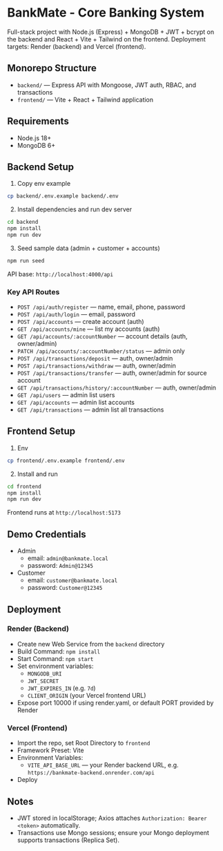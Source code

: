 # BankMate - Core Banking System

Full-stack project with Node.js (Express) + MongoDB + JWT + bcrypt on the backend and React + Vite + Tailwind on the frontend. Deployment targets: Render (backend) and Vercel (frontend).

## Monorepo Structure

- `backend/` — Express API with Mongoose, JWT auth, RBAC, and transactions
- `frontend/` — Vite + React + Tailwind application

## Requirements

- Node.js 18+
- MongoDB 6+

## Backend Setup

1. Copy env example

```bash
cp backend/.env.example backend/.env
```

2. Install dependencies and run dev server

```bash
cd backend
npm install
npm run dev
```

3. Seed sample data (admin + customer + accounts)

```bash
npm run seed
```

API base: `http://localhost:4000/api`

### Key API Routes

- `POST /api/auth/register` — name, email, phone, password
- `POST /api/auth/login` — email, password
- `POST /api/accounts` — create account (auth)
- `GET /api/accounts/mine` — list my accounts (auth)
- `GET /api/accounts/:accountNumber` — account details (auth, owner/admin)
- `PATCH /api/accounts/:accountNumber/status` — admin only
- `POST /api/transactions/deposit` — auth, owner/admin
- `POST /api/transactions/withdraw` — auth, owner/admin
- `POST /api/transactions/transfer` — auth, owner/admin for source account
- `GET /api/transactions/history/:accountNumber` — auth, owner/admin
- `GET /api/users` — admin list users
- `GET /api/accounts` — admin list accounts
- `GET /api/transactions` — admin list all transactions

## Frontend Setup

1. Env

```bash
cp frontend/.env.example frontend/.env
```

2. Install and run

```bash
cd frontend
npm install
npm run dev
```

Frontend runs at `http://localhost:5173`

## Demo Credentials

- Admin
  - email: `admin@bankmate.local`
  - password: `Admin@12345`
- Customer
  - email: `customer@bankmate.local`
  - password: `Customer@12345`

## Deployment

### Render (Backend)

- Create new Web Service from the `backend` directory
- Build Command: `npm install`
- Start Command: `npm start`
- Set environment variables:
  - `MONGODB_URI`
  - `JWT_SECRET`
  - `JWT_EXPIRES_IN` (e.g. `7d`)
  - `CLIENT_ORIGIN` (your Vercel frontend URL)
- Expose port 10000 if using render.yaml, or default PORT provided by Render

### Vercel (Frontend)

- Import the repo, set Root Directory to `frontend`
- Framework Preset: Vite
- Environment Variables:
  - `VITE_API_BASE_URL` — your Render backend URL, e.g. `https://bankmate-backend.onrender.com/api`
- Deploy

## Notes

- JWT stored in localStorage; Axios attaches `Authorization: Bearer <token>` automatically.
- Transactions use Mongo sessions; ensure your Mongo deployment supports transactions (Replica Set).
